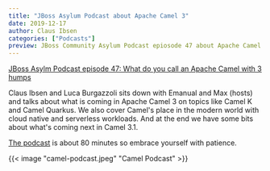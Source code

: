 ```yaml
---
title: "JBoss Asylum Podcast about Apache Camel 3"
date: 2019-12-17
author: Claus Ibsen
categories: ["Podcasts"]
preview: JBoss Community Asylum Podcast epiosode 47 about Apache Camel 3
---
```


[JBoss Asylm Podcast episode 47: What do you call an Apache Camel with 3 humps](http://asylum.libsyn.com/podcast-46-what-do-you-call-a-camel-with-3-humps)

Claus Ibsen and Luca Burgazzoli sits down with Emanual and Max (hosts)
and talks about what is coming in Apache Camel 3 on topics like Camel K and Camel Quarkus.
We also cover Camel's place in the modern world with cloud native and serverless workloads.
And at the end we have some bits about what's coming next in Camel 3.1.

[The podcast](http://asylum.libsyn.com/podcast-46-what-do-you-call-a-camel-with-3-humps) is about 80 minutes so embrace yourself with patience.

{{< image "camel-podcast.jpeg" "Camel Podcast" >}}

